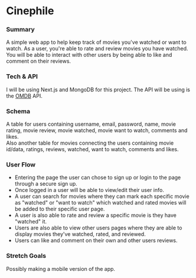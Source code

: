 # Cinephile

### Summary

A simple web app to help keep track of movies you've watched or want to watch. As a user, you're able to rate and review movies you have watched. You will be able to interact with other users by being able to like and comment on their reviews.

### Tech & API

I will be using Next.js and MongoDB for this project. The API will be using is the [OMDB](https://www.omdbapi.com/) API.

### Schema

A table for users containing username, email, password, name, movie rating, movie review, movie watched, movie want to watch, comments and likes.  
Also another table for movies connecting the users containing movie id/data, ratings, reviews, watched, want to watch, comments and likes.  

### User Flow

* Entering the page the user can chose to sign up or login to the page through a secure sign up.
* Once logged in a user will be able to view/edit their user info.
* A user can search for movies where they can mark each specific movie as "watched" or "want to watch" which watched and rated movies will be added to their specific user page.
* A user is also able to rate and review a specific movie is they have "watched" it.
* Users are also able to view other users pages where they are able to display movies they've watched, rated, and reviewed.
* Users can like and comment on their own and other users reviews.

### Stretch Goals

Possibly making a mobile version of the app.
